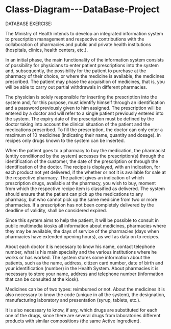 # Class-Diagram---DataBase-Project

DATABASE EXERCISE:

The Ministry of Health intends to develop an integrated information system to prescription management and respective contributions with the collaboration of pharmacies and public and private health institutions (hospitals, clinics, health centers, etc.).

In an initial phase, the main functionality of the information system consists of possibility for physicians to enter patient prescriptions into the system and, subsequently, the possibility for the patient to purchase at the pharmacy of their choice, or where the medicine is available, the medicines prescribed. The patient may phase the acquisition of medicines, that is, you will be able to carry out partial withdrawals in different pharmacies.

The physician is solely responsible for inserting the prescription into the system and, for this purpose, must identify himself through an identification and a password previously given to him assigned. The prescription will be entered by a doctor and will refer to a single patient previously entered into the system. The expiry date of the prescription must be defined by the doctor taking into account the clinical situation of the patient and the medications prescribed. To fill the prescription, the doctor can only enter a maximum of 10 medicines (indicating their name, quantity and dosage). in recipes only drugs known to the system can be inserted.

When the patient goes to a pharmacy to buy the medication, the pharmacist (entity conditioned by the system) accesses the prescription(s) through the identification of the customer, the date of the prescription or through the identification of the doctor. The recipe is displayed, with an indication, for each product not yet delivered, if the whether or not it is available for sale at the respective pharmacy. The patient gives an indication of which prescription drugs, available at the pharmacy, you wish to buy, moment from which the respective recipe item is classified as delivered. The system should ensure that the patient can pick up the medications to any pharmacy, but who cannot pick up the same medicine from two or more pharmacies. If a prescription has not been completely delivered by the deadline of validity, shall be considered expired.

Since this system aims to help the patient, it will be possible to consult in public multimedia kiosks all information about medicines, pharmacies where they may be available, the days of service of the pharmacies (days when pharmacies have extended opening hours), as well as data on to recipes.

About each doctor it is necessary to know his name, contact telephone number, what is his main specialty and the various institutions where he works or has worked. The system stores some information about the patients, such as the name, address, citizen card number, date of birth and your identification (number) in the Health System. About pharmacies it is necessary to store your name, address and telephone number (information that can be consulted at the kiosk).

Medicines can be of two types: reimbursed or not. About the medicines it is also necessary to know the code (unique in all the system), the designation, manufacturing laboratory and presentation (syrup, tablets, etc.).

It is also necessary to know, if any, which drugs are substituted for each one of the drugs, since there are several drugs from laboratories different products with similar compositions (the same Active Ingredient).
